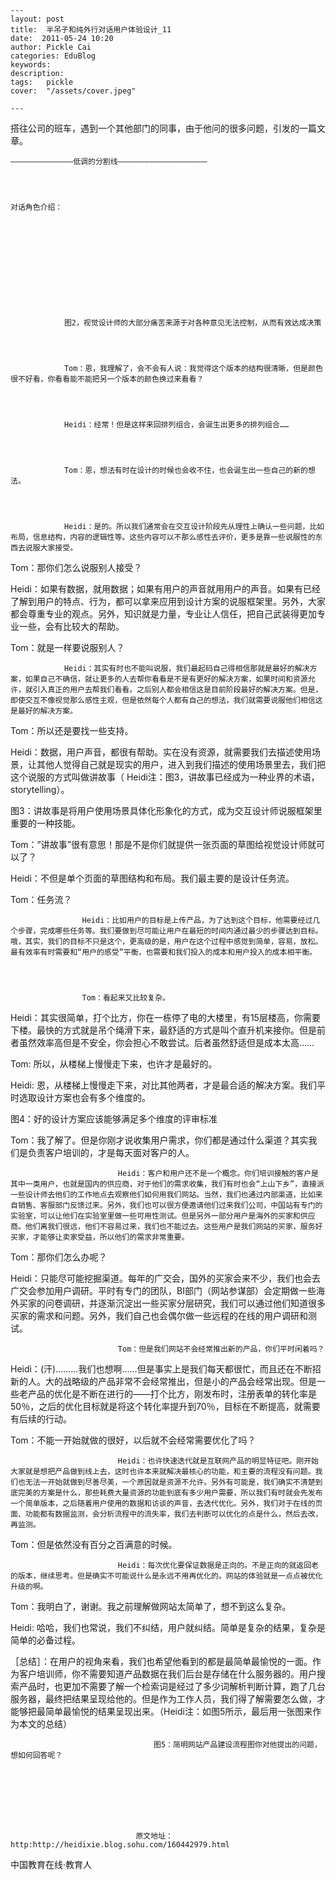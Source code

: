 
    ---
    layout: post  
    title:  半吊子和纯外行对话用户体验设计_11  
    date:  2011-05-24 10:20  
    author: Pickle Cai  
    categories: EduBlog  
    keywords: 
    description:   
    tags:	pickle   
    cover:  "/assets/cover.jpeg"  

    ---  
    
搭往公司的班车，遇到一个其他部门的同事，由于他问的很多问题，引发的一篇文章。




	——————————————低调的分割线————————————————————




	对话角色介绍：












				图2，视觉设计师的大部分痛苦来源于对各种意见无法控制，从而有效达成决策




				Tom：恩，我理解了，会不会有人说：我觉得这个版本的结构很清晰，但是颜色很不好看，你看看能不能把另一个版本的颜色换过来看看？




				Heidi：经常！但是这样来回排列组合，会诞生出更多的排列组合……




				Tom：恩，想法有时在设计的时候也会收不住，也会诞生出一些自己的新的想法。




				Heidi：是的。所以我们通常会在交互设计阶段先从理性上确认一些问题，比如布局，信息结构，内容的逻辑性等。这些内容可以不那么感性去评价，更多是靠一些说服性的东西去说服大家接受。

Tom：那你们怎么说服别人接受？

Heidi：如果有数据，就用数据；如果有用户的声音就用用户的声音。如果有已经了解到用户的特点、行为，都可以拿来应用到设计方案的说服框架里。另外，大家都会尊重专业的观点。另外，知识就是力量，专业让人信任，把自己武装得更加专业一些，会有比较大的帮助。

Tom：就是一样要说服别人？




				Heidi：其实有时也不能叫说服，我们最起码自己得相信那就是最好的解决方案，如果自己不确信，就让更多的人去帮你看看是不是有更好的解决方案，如果时间和资源允许，就引入真正的用户去帮我们看看。之后别人都会相信这是目前阶段最好的解决方案。但是，即使交互不像视觉那么感性主观，但是依然每个人都有自己的想法，我们就需要说服他们相信这是最好的解决方案。

Tom：所以还是要找一些支持。

Heidi：数据，用户声音，都很有帮助。实在没有资源，就需要我们去描述使用场景，让其他人觉得自己就是现实的用户，进入到我们描述的使用场景里去，我们把这个说服的方式叫做讲故事（ Heidi注：图3，讲故事已经成为一种业界的术语，storytelling）。




				

图3：讲故事是将用户使用场景具体化形象化的方式，成为交互设计师说服框架里重要的一种技能。



Tom：”讲故事”很有意思！那是不是你们就提供一张页面的草图给视觉设计师就可以了？

Heidi：不但是单个页面的草图结构和布局。我们最主要的是设计任务流。

Tom：任务流？




					Heidi：比如用户的目标是上传产品，为了达到这个目标，他需要经过几个步骤，完成哪些任务等。我们要做到尽可能让用户在最短的时间内通过最少的步骤达到目标。哦，其实，我们的目标不只是这个，更高级的是，用户在这个过程中感觉到简单，容易，放松。最有效率有时需要和“用户的感受”平衡，也需要和我们投入的成本和用户投入的成本相平衡。




					Tom：看起来又比较复杂。

Heidi：其实很简单，打个比方，你在一栋停了电的大楼里，有15层楼高，你需要下楼。最快的方式就是吊个绳滑下来，最舒适的方式是叫个直升机来接你。但是前者虽然效率高但是不安全，你会担心不敢尝试。后者虽然舒适但是成本太高……

Tom: 所以，从楼梯上慢慢走下来，也许才是最好的。

Heidi: 恩，从楼梯上慢慢走下来，对比其他两者，才是最合适的解决方案。我们平时选取设计方案也会有多个维度的。


					

图4：好的设计方案应该能够满足多个维度的评审标准





Tom：我了解了。但是你刚才说收集用户需求，你们都是通过什么渠道？其实我们是负责客户培训的，才是每天面对客户的人。




							Heidi：客户和用户还不是一个概念。你们培训接触的客户是其中一类用户，也就是国内的供应商，对于他们的需求收集，我们有时也会“上山下乡”，直接派一些设计师去他们的工作地点去观察他们如何用我们网站。当然，我们也通过内部渠道，比如来自销售、客服部门反馈过来。另外，我们也可以很方便邀请他们过来我们公司，中国站有专门的实验室，可以让他们在实验室里做一些可用性测试。但是另外一部分用户是海外的买家和供应商。他们离我们很远，他们不容易过来，我们也不能过去。这些用户是我们网站的买家，服务好买家，才能够让卖家受益，所以他们的需求非常重要。

Tom：那你们怎么办呢？

Heidi：只能尽可能挖掘渠道。每年的广交会，国外的买家会来不少，我们也会去广交会参加用户调研。平时有专门的团队，BI部门（网站参谋部）会定期做一些海外买家的问卷调研，并逐渐沉淀出一些买家分层研究，我们可以通过他们知道很多买家的需求和问题。另外，我们自己也会偶尔做一些远程的在线的用户调研和测试。




							Tom：但是我们网站不会经常推出新的产品，你们平时闲着吗？

Heidi：(汗)………我们也想啊……但是事实上是我们每天都很忙，而且还在不断招新的人。大的战略级的产品非常不会经常推出，但是小的产品会经常出现。但是一些老产品的优化是不断在进行的——打个比方，刚发布时，注册表单的转化率是50％，之后的优化目标就是将这个转化率提升到70％，目标在不断提高，就需要有后续的行动。

Tom：不能一开始就做的很好，以后就不会经常需要优化了吗？




							Heidi：也许快速迭代就是互联网产品的明显特征吧。刚开始大家就是想把产品做到线上去，这时也许本来就解决最核心的功能，和主要的流程没有问题。我们也无法一开始就做到尽善尽美，一个原因就是资源不允许。另外有可能是，我们确实不清楚到底完美的方案是什么，那些耗费大量资源的功能到底有多少用户需要，所以我们有时就会先发布一个简单版本，之后随着用户使用的数据和访谈的声音，去迭代优化。另外，我们对于在线的页面、功能都有数据监测，会分析流程中的流失率，我们去判断可以优化的点是什么，然后去改，再监测。

Tom：但是依然没有百分之百满意的时候。




							Heidi：每次优化要保证数据是正向的。不是正向的就返回老的版本，继续思考。但是确实不可能说什么是永远不用再优化的。网站的体验就是一点点被优化升级的啊。

Tom：我明白了，谢谢。我之前理解做网站太简单了，想不到这么复杂。

Heidi: 哈哈，我们也常说，我们不纠结，用户就纠结。简单是复杂的结果，复杂是简单的必备过程。



［总结］：在用户的视角来看，我们也希望他看到的都是最简单最愉悦的一面。作为客户培训师，你不需要知道产品数据在我们后台是存储在什么服务器的。用户搜索产品时，也更加不需要了解一个检索词是经过了多少词解析判断计算，跑了几台服务器，最终把结果呈现给他的。但是作为工作人员，我们得了解需要怎么做，才能够把最简单最愉悦的结果呈现出来。（Heidi注：如图5所示，最后用一张图来作为本文的总结）                      






									图5：简明网站产品建设流程图你对他提出的问题，想如何回答呢？








								原文地址：http:http://heidixie.blog.sohu.com/160442979.html


 中国教育在线·教育人

